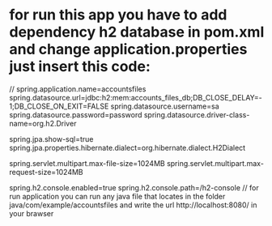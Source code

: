 # for run this app you have to add dependency h2 database in pom.xml and change application.properties just insert this code:
//
spring.application.name=accountsfiles
spring.datasource.url=jdbc:h2:mem:accounts_files_db;DB_CLOSE_DELAY=-1;DB_CLOSE_ON_EXIT=FALSE
spring.datasource.username=sa
spring.datasource.password=password
spring.datasource.driver-class-name=org.h2.Driver

spring.jpa.show-sql=true
spring.jpa.properties.hibernate.dialect=org.hibernate.dialect.H2Dialect

spring.servlet.multipart.max-file-size=1024MB
spring.servlet.multipart.max-request-size=1024MB

spring.h2.console.enabled=true
spring.h2.console.path=/h2-console
//
for run application you can run any java file that locates in the folder java/com/example/accountsfiles
and write the url http://localhost:8080/ in your brawser 